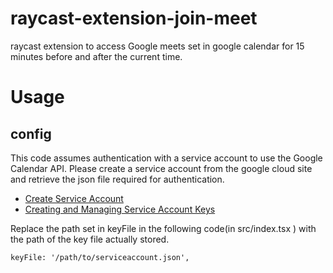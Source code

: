 # raycast-extension-join-meet

raycast extension to access Google meets set in google calendar for 15 minutes before and after the current time.

# Usage

## config
This code assumes authentication with a service account to use the Google Calendar API.
Please create a service account from the google cloud site and retrieve the json file required for authentication.

- [Create Service Account](https://cloud.google.com/docs/authentication/production?#create_service_account)
- [Creating and Managing Service Account Keys](https://cloud.google.com/iam/docs/creating-managing-service-account-keys)

Replace the path set in keyFile in the following code(in src/index.tsx ) with the path of the key file actually stored.

```tsx :  src/index.tsx
keyFile: '/path/to/serviceaccount.json',
```

